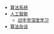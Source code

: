 -   [算法系统](/algorithms/base_algo/)
-   [人工智能](/algorithms/ai/)
    -   [动手学深度学习](/algorithms/ai/d2l.md)
-   [算法杂谈](/algorithms/other_algo/)